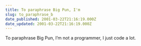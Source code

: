 ```yaml
---
title: To paraphrase Big Pun, I'm
slug: to_paraphrase_b
date_published: 2001-03-22T21:16:19.000Z
date_updated: 2001-03-22T21:16:19.000Z
---
```


To paraphrase Big Pun, I’m not a programmer, I just code a lot.

